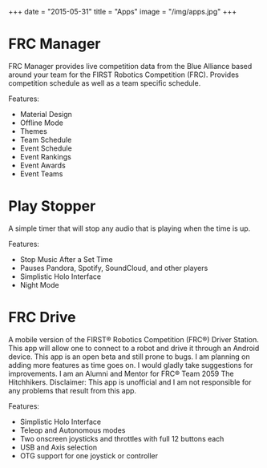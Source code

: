 +++
date = "2015-05-31"
title = "Apps"
image = "/img/apps.jpg"
+++

# FRC Manager
FRC Manager provides live competition data from the Blue Alliance based around your team for the FIRST Robotics Competition (FRC). Provides competition schedule as well as a team specific schedule.

Features:

+ Material Design
+ Offline Mode
+ Themes
+ Team Schedule
+ Event Schedule
+ Event Rankings
+ Event Awards
+ Event Teams

# Play Stopper
A simple timer that will stop any audio that is playing when the time is up.

Features:

+ Stop Music After a Set Time
+ Pauses Pandora, Spotify, SoundCloud, and other players
+ Simplistic Holo Interface
+ Night Mode

# FRC Drive
A mobile version of the FIRST&reg; Robotics Competition (FRC&reg;) Driver Station. This app will allow one to connect to a robot and drive it through an Android device. This app is an open beta and still prone to bugs. I am planning on adding more features as time goes on. I would gladly take suggestions for improvements. I am an Alumni and Mentor for FRC&reg; Team 2059 The Hitchhikers.
Disclaimer: This app is unofficial and I am not responsible for any problems that result from this app.

Features:

+ Simplistic Holo Interface
+ Teleop and Autonomous modes
+ Two onscreen joysticks and throttles with full 12 buttons each
+ USB and Axis selection
+ OTG support for one joystick or controller
